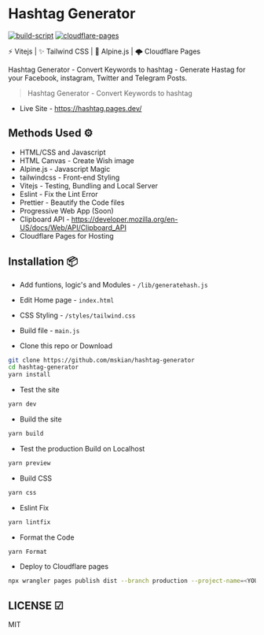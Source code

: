 # Hashtag Generator

[![build-script](https://github.com/mskian/hashtag-generator/actions/workflows/build.yml/badge.svg)](https://github.com/mskian/hashtag-generator/actions/workflows/build.yml) [![cloudflare-pages](https://github.com/mskian/hashtag-generator/actions/workflows/deploy.yml/badge.svg)](https://github.com/mskian/hashtag-generator/actions/workflows/deploy.yml)  

⚡ Vitejs | ✨ Tailwind CSS | 🎩 Alpine.js | 🌩 Cloudflare Pages  

Hashtag Generator - Convert Keywords to hashtag - Generate Hastag for your Facebook, instagram, Twitter and Telegram Posts.  

> Hashtag Generator - Convert Keywords to hashtag  

- Live Site - <https://hashtag.pages.dev/>  

## Methods Used ⚙

- HTML/CSS and Javascript
- HTML Canvas - Create Wish image
- Alpine.js - Javascript Magic
- tailwindcss - Front-end Styling
- Vitejs - Testing, Bundling and Local Server
- Eslint - Fix the Lint Error
- Prettier - Beautify the Code files
- Progressive Web App (Soon)
- Clipboard API - <https://developer.mozilla.org/en-US/docs/Web/API/Clipboard_API>
- Cloudflare Pages for Hosting  

## Installation 📦

- Add funtions, logic's and Modules - `/lib/generatehash.js`
- Edit Home page - `index.html`
- CSS Styling - `/styles/tailwind.css`
- Build file - `main.js`

- Clone this repo or Download

```sh
git clone https://github.com/mskian/hashtag-generator
cd hashtag-generator
yarn install
```

- Test the site

```sh
yarn dev
```

- Build the site

```sh
yarn build
```

- Test the production Build on Localhost

```sh
yarn preview
```

- Build CSS

```sh
yarn css
```

- Eslint Fix

```sh
yarn lintfix
```

- Format the Code

```sh
yarn Format
```

- Deploy to Cloudflare pages

```sh
npx wrangler pages publish dist --branch production --project-name=<YOUR-PROJECT-NAME> --commit-dirty=true
```

## LICENSE ☑

MIT
